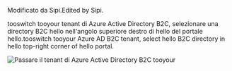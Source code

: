 <span data-ttu-id="a7378-101">Modificato da Sipi.</span><span class="sxs-lookup"><span data-stu-id="a7378-101">Edited by Sipi.</span></span>

<span data-ttu-id="a7378-102">tooswitch tooyour tenant di Azure Active Directory B2C, selezionare una directory B2C hello nell'angolo superiore destro di hello del portale hello.</span><span class="sxs-lookup"><span data-stu-id="a7378-102">tooswitch tooyour Azure AD B2C tenant, select hello B2C directory in hello top-right corner of hello portal.</span></span>

![Passare il tenant di Azure Active Directory B2C tooyour](./media/active-directory-b2c-switch-b2c-tenant/switch-to-b2c-tenant.png)
